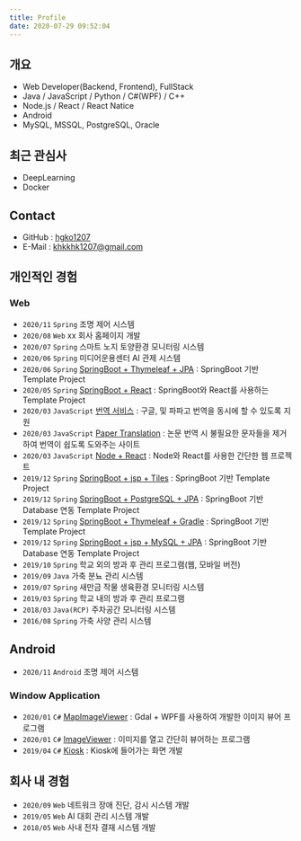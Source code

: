 ```yaml
---
title: Profile
date: 2020-07-29 09:52:04
---
```


## 개요

- Web Developer(Backend, Frontend), FullStack
- Java / JavaScript / Python / C#(WPF) / C++
- Node.js / React / React Natice
- Android
- MySQL, MSSQL, PostgreSQL, Oracle

## 최근 관심사

- DeepLearning
- Docker

## Contact

- GitHub : [hgko1207](https://github.com/hgko1207)
- E-Mail : khkkhk1207@gmail.com

## 개인적인 경험

### Web

- `2020/11` `Spring` 조명 제어 시스템
- `2020/08` `Web` xx 회사 홈페이지 개발
- `2020/07` `Spring` 스마트 노지 토양환경 모니터링 시스템
- `2020/06` `Spring` 미디어운용센터 AI 관제 시스템
- `2020/06` `Spring` [SpringBoot + Thymeleaf + JPA](https://github.com/hgko1207/springboot-thymeleaf-jpa) : SpringBoot 기반 Template Project
- `2020/05` `Spring` [SpringBoot + React](https://github.com/hgko1207/springboot-react) : SpringBoot와 React를 사용하는 Template Project
- `2020/03` `JavaScript` [번역 서비스](https://github.com/hgko1207/translation-service) : 구글, 및 파파고 번역을 동시에 할 수 있도록 지원
- `2020/03` `JavaScript` [Paper Translation](https://github.com/hgko1207/paper-translation) : 논문 번역 시 불필요한 문자들을 제거하여 번역이 쉽도록 도와주는 사이트
- `2020/03` `JavaScript` [Node + React](https://github.com/hgko1207/create-react-app-express) : Node와 React를 사용한 간단한 웹 프로젝트
- `2019/12` `Spring` [SpringBoot + jsp + Tiles](https://github.com/hgko1207/springboot-jsp-tiles/commits/master) : SpringBoot 기반 Template Project
- `2019/12` `Spring` [SpringBoot + PostgreSQL + JPA](https://github.com/hgko1207/springboot-postgresql-jpa) : SpringBoot 기반 Database 연동 Template Project
- `2019/12` `Spring` [SpringBoot + Thymeleaf + Gradle](https://github.com/hgko1207/springboot-thymeleaf-gradle) : SpringBoot 기반 Template Project
- `2019/12` `Spring` [SpringBoot + jsp + MySQL + JPA](https://github.com/hgko1207/springboot-jsp-mysql-jpa) : SpringBoot 기반 Database 연동 Template Project
- `2019/10` `Spring` 학교 외의 방과 후 관리 프로그램(웹, 모바일 버전)
- `2019/09` `Java` 가축 분뇨 관리 시스템
- `2019/07` `Spring` 새만금 작물 생육환경 모니터링 시스템
- `2019/03` `Spring` 학교 내의 방과 후 관리 프로그램
- `2018/03` `Java(RCP)` 주차공간 모니터링 시스템
- `2016/08` `Spring` 가축 사양 관리 시스템

## Android

- `2020/11` `Android` 조명 제어 시스템

### Window Application

- `2020/01` `C#` [MapImageViewer](https://github.com/hgko1207/MapImageViewer) : Gdal + WPF를 사용하여 개발한 이미지 뷰어 프로그램
- `2020/01` `C#` [ImageViewer](https://github.com/hgko1207/ImageViewer) : 이미지를 열고 간단히 뷰어하는 프로그램
- `2019/04` `C#` [Kiosk](https://github.com/hgko1207/kiosk) : Kiosk에 들어가는 화면 개발

## 회사 내 경험

- `2020/09` `Web` 네트워크 장애 진단, 감시 시스템 개발
- `2019/05` `Web` AI 대회 관리 시스템 개발
- `2018/05` `Web` 사내 전자 결재 시스템 개발
